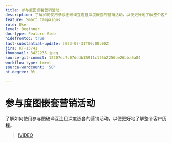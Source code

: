 ```yaml
---
title: 参与度图嵌套营销活动
description: 了解如何使用参与图破译互连且深度嵌套的营销活动，以便更好地了解整个客户历程。
feature: Smart Campaigns
role: User
level: Beginner
doc-type: Feature Vide
hidefromtoc: true
last-substantial-update: 2023-07-31T00:00:00Z
jira: KT-13741
thumbnail: 3422235.jpeg
source-git-commit: 12207ec7c07dddb15911c1f6b2256be26bba5a84
workflow-type: tm+mt
source-wordcount: '50'
ht-degree: 0%

---
```



# 参与度图嵌套营销活动

了解如何使用参与图破译互连且深度嵌套的营销活动，以便更好地了解整个客户历程。

>[!VIDEO](https://video.tv.adobe.com/v/3422235/?learn=on)
